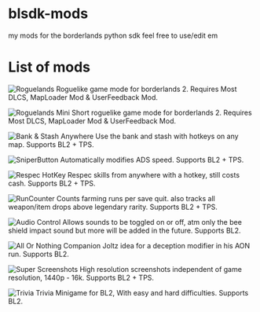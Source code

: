 # blsdk-mods
my mods for the borderlands python sdk
feel free to use/edit em

# List of mods

![Roguelands](https://github.com/PyrexBLJ/blsdk-mods/tree/main/RoguelandsGamemode)
Roguelike game mode for borderlands 2. Requires Most DLCS, MapLoader Mod & UserFeedback Mod.

![Roguelands Mini](https://github.com/PyrexBLJ/blsdk-mods/tree/main/RoguelandsMiniGamemode)
Short roguelike game mode for borderlands 2. Requires Most DLCS, MapLoader Mod & UserFeedback Mod.

![Bank & Stash Anywhere](https://github.com/PyrexBLJ/blsdk-mods/tree/main/BASA)
Use the bank and stash with hotkeys on any map. Supports BL2 + TPS.

![SniperButton](https://github.com/PyrexBLJ/blsdk-mods/tree/main/SniperButton)
Automatically modifies ADS speed. Supports BL2 + TPS.

![Respec HotKey](https://github.com/PyrexBLJ/blsdk-mods/tree/main/RHK)
Respec skills from anywhere with a hotkey, still costs cash. Supports BL2 + TPS.

![RunCounter](https://github.com/PyrexBLJ/blsdk-mods/tree/main/RunCounter)
Counts farming runs per save quit. also tracks all weapon/item drops above legendary rarity. Supports BL2 + TPS.

![Audio Control](https://github.com/PyrexBLJ/blsdk-mods/blob/main/AudioControl)
Allows sounds to be toggled on or off, atm only the bee shield impact sound but more will be added in the future. Supports BL2.

![All Or Nothing Companion](https://github.com/PyrexBLJ/blsdk-mods/tree/main/AllOrNothingCompanion)
Joltz idea for a deception modifier in his AON run. Supports BL2.

![Super Screenshots](https://github.com/PyrexBLJ/blsdk-mods/tree/main/SuperScreenshots)
High resolution screenshots independent of game resolution, 1440p - 16k. Supports BL2 + TPS.

![Trivia](https://github.com/PyrexBLJ/blsdk-mods/tree/main/Trivia)
Trivia Minigame for BL2, With easy and hard difficulties. Supports BL2.
